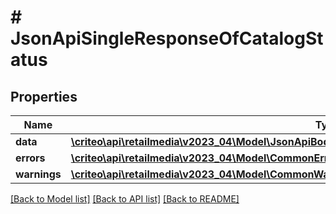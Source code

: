 # # JsonApiSingleResponseOfCatalogStatus

## Properties

Name | Type | Description | Notes
------------ | ------------- | ------------- | -------------
**data** | [**\criteo\api\retailmedia\v2023_04\Model\JsonApiBodyWithIdOfInt64AndCatalogStatusAndCatalogStatus**](JsonApiBodyWithIdOfInt64AndCatalogStatusAndCatalogStatus.md) |  |
**errors** | [**\criteo\api\retailmedia\v2023_04\Model\CommonError[]**](CommonError.md) |  | [optional]
**warnings** | [**\criteo\api\retailmedia\v2023_04\Model\CommonWarning[]**](CommonWarning.md) |  | [optional]

[[Back to Model list]](../../README.md#models) [[Back to API list]](../../README.md#endpoints) [[Back to README]](../../README.md)
